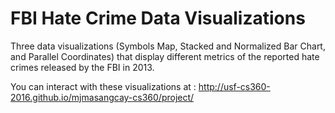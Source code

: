 # FBI Hate Crime Data Visualizations

Three data visualizations (Symbols Map, Stacked and Normalized Bar Chart, and Parallel Coordinates) that display different metrics of the reported hate crimes released by the FBI in 2013.

You can interact with these visualizations at : http://usf-cs360-2016.github.io/mjmasangcay-cs360/project/
